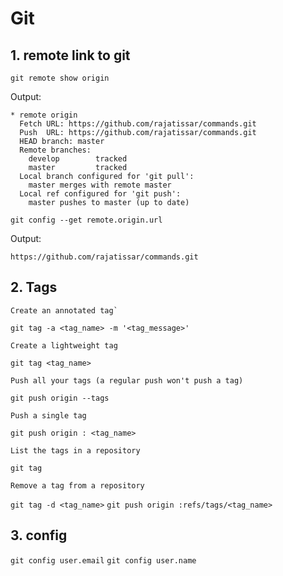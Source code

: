 # Git

## 1. remote link to git

   `git remote show origin`

Output:

```
* remote origin
  Fetch URL: https://github.com/rajatissar/commands.git
  Push  URL: https://github.com/rajatissar/commands.git
  HEAD branch: master
  Remote branches:
    develop        tracked
    master         tracked
  Local branch configured for 'git pull':
    master merges with remote master
  Local ref configured for 'git push':
    master pushes to master (up to date)
```
`git config --get remote.origin.url`

Output:

```
https://github.com/rajatissar/commands.git
```

## 2. Tags

```
Create an annotated tag`
```
`git tag -a <tag_name> -m '<tag_message>'`

```
Create a lightweight tag
```
`git tag <tag_name>`

```
Push all your tags (a regular push won't push a tag)
```
`git push origin --tags`

```
Push a single tag
```
`git push origin : <tag_name>`

```
List the tags in a repository
```
`git tag`

```
Remove a tag from a repository
```
`git tag -d <tag_name>`
`git push origin :refs/tags/<tag_name>`

## 3. config

`git config user.email`
`git config user.name`
